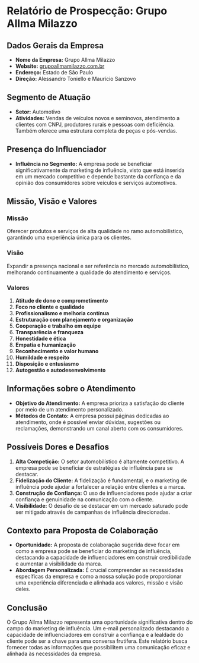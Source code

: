 # Relatório de Prospecção: Grupo Allma Milazzo

## Dados Gerais da Empresa
- **Nome da Empresa:** Grupo Allma Milazzo
- **Website:** [grupoallmamilazzo.com.br](http://www.grupoallmamilazzo.com.br)
- **Endereço:** Estado de São Paulo
- **Direção:** Alessandro Toniello e Maurício Sanzovo

## Segmento de Atuação
- **Setor:** Automotivo
- **Atividades:** Vendas de veículos novos e seminovos, atendimento a clientes com CNPJ, produtores rurais e pessoas com deficiência. Também oferece uma estrutura completa de peças e pós-vendas.

## Presença do Influenciador
- **Influência no Segmento:** A empresa pode se beneficiar significativamente da marketing de influência, visto que está inserida em um mercado competitivo e depende bastante da confiança e da opinião dos consumidores sobre veículos e serviços automotivos.

## Missão, Visão e Valores
### Missão
Oferecer produtos e serviços de alta qualidade no ramo automobilístico, garantindo uma experiência única para os clientes.

### Visão
Expandir a presença nacional e ser referência no mercado automobilístico, melhorando continuamente a qualidade do atendimento e serviços.

### Valores
1. **Atitude de dono e comprometimento**
2. **Foco no cliente e qualidade**
3. **Profissionalismo e melhoria contínua**
4. **Estruturação com planejamento e organização**
5. **Cooperação e trabalho em equipe**
6. **Transparência e franqueza**
7. **Honestidade e ética**
8. **Empatia e humanização**
9. **Reconhecimento e valor humano**
10. **Humildade e respeito**
11. **Disposição e entusiasmo**
12. **Autogestão e autodesenvolvimento**

## Informações sobre o Atendimento
- **Objetivo do Atendimento:** A empresa prioriza a satisfação do cliente por meio de um atendimento personalizado.
- **Métodos de Contato:** A empresa possui páginas dedicadas ao atendimento, onde é possível enviar dúvidas, sugestões ou reclamações, demonstrando um canal aberto com os consumidores.

## Possíveis Dores e Desafios
1. **Alta Competição:** O setor automobilístico é altamente competitivo. A empresa pode se beneficiar de estratégias de influência para se destacar.
2. **Fidelização do Cliente:** A fidelização é fundamental, e o marketing de influência pode ajudar a fortalecer a relação entre clientes e a marca.
3. **Construção de Confiança:** O uso de influenciadores pode ajudar a criar confiança e genuinidade na comunicação com o cliente.
4. **Visibilidade:** O desafio de se destacar em um mercado saturado pode ser mitigado através de campanhas de influência direcionadas.

## Contexto para Proposta de Colaboração
- **Oportunidade:** A proposta de colaboração sugerida deve focar em como a empresa pode se beneficiar do marketing de influência, destacando a capacidade de influenciadores em construir credibilidade e aumentar a visibilidade da marca.
- **Abordagem Personalizada:** É crucial compreender as necessidades específicas da empresa e como a nossa solução pode proporcionar uma experiência diferenciada e alinhada aos valores, missão e visão deles.

## Conclusão
O Grupo Allma Milazzo representa uma oportunidade significativa dentro do campo do marketing de influência. Um e-mail personalizado destacando a capacidade de influenciadores em construir a confiança e a lealdade do cliente pode ser a chave para uma conversa frutífera. Este relatório busca fornecer todas as informações que possibilitem uma comunicação eficaz e alinhada às necessidades da empresa.
